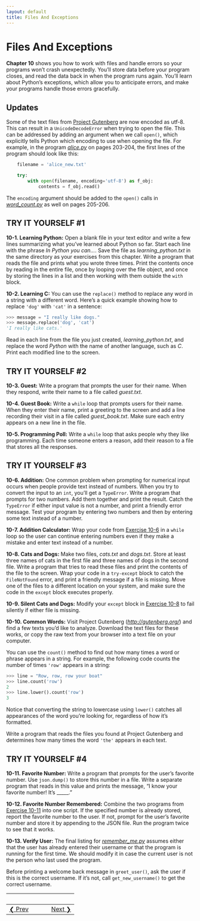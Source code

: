 ```yaml
---
layout: default
title: Files And Exceptions
---
```


# Files And Exceptions

**Chapter 10** shows you how to work with files and
handle errors so your programs won’t crash unexpectedly. You’ll store
data before your program closes, and read the data back in when the
program runs again. You’ll learn about Python’s exceptions, which allow
you to anticipate errors, and make your programs handle those errors
gracefully.

Updates
---

Some of the text files from [Project Gutenberg](https://www.gutenberg.org/) are now encoded as utf-8. This can result in a `UnicodeDecodeError` when trying to open the file. This can be addressed by adding an argument when we call `open()`, which explicitly tells Python which encoding to use when opening the file.  For example, in the program [*alice.py*](alice.py) on pages 203-204, the first lines of the program should look like this:

```python
    filename = 'alice_new.txt'

    try:
        with open(filename, encoding='utf-8') as f_obj:
            contents = f_obj.read()
```

The `encoding` argument should be added to the `open()` calls in [*word_count.py*](word_count.py) as well on pages 205-206.

<span id="page_197"></span>

<span id="page_197"></span>

TRY IT YOURSELF \#1
-------------------

<span id="ch10exe1"></span>**10-1. Learning Python:** Open a blank file
in your text editor and write a few lines summarizing what you’ve
learned about Python so far. Start each line with the phrase *In Python
you can...*. Save the file as *learning_python.txt* in the same
directory as your exercises from this chapter. Write a program that
reads the file and prints what you wrote three times. Print the contents
once by reading in the entire file, once by looping over the file
object, and once by storing the lines in a list and then working with
them outside the `with` block.

<span id="ch10exe2"></span>**10-2. Learning C:** You can use the
`replace()` method to replace any word in a string with a different
word. Here’s a quick example showing how to replace `'dog'` with `'cat'`
in a sentence:

``` python
>>> message = "I really like dogs."
>>> message.replace('dog', 'cat')
'I really like cats.'
```

Read in each line from the file you just created, *learning_python.txt*,
and replace the word *Python* with the name of another language, such as
*C*. Print each modified line to the screen.

TRY IT YOURSELF \#2
-------------------

<span id="ch10exe3"></span>**10-3. Guest:** Write a program that prompts
the user for their name. When they respond, write their name to a file
called *guest.txt*.

<span id="ch10exe4"></span>**10-4. Guest Book:** Write a `while` loop
that prompts users for their name. When they enter their name, print a
greeting to the screen and add a line recording their visit in a file
called *guest_book.txt*. Make sure each entry appears on a new line in
the file.

<span id="ch10exe5"></span>**10-5. Programming Poll:** Write a `while`
loop that asks people why they like programming. Each time someone
enters a reason, add their reason to a file that stores all the
responses.

TRY IT YOURSELF \#3
-------------------

<span id="ch10exe6"></span>**10-6. Addition:** One common problem when
prompting for numerical input occurs when people provide text instead of
numbers. When you try to convert the input to an `int`, you’ll get a
`TypeError`. Write a program that prompts for two numbers. Add them
together and print the result. Catch the `TypeError` if either input
value is not a number, and print a friendly error message. Test your
program by entering two numbers and then by entering some text instead
of a number.

<span id="page_208"></span><span id="ch10exe7"></span>**10-7. Addition
Calculator:** Wrap your code from [Exercise 10-6](#ch10exe6) in a
`while` loop so the user can continue entering numbers even if they make
a mistake and enter text instead of a number.

<span id="ch10exe8"></span>**10-8. Cats and Dogs:** Make two files,
*cats.txt* and *dogs.txt*. Store at least three names of cats in the
first file and three names of dogs in the second file. Write a program
that tries to read these files and print the contents of the file to the
screen. Wrap your code in a `try-except` block to catch the
`FileNotFound` error, and print a friendly message if a file is missing.
Move one of the files to a different location on your system, and make
sure the code in the `except` block executes properly.

<span id="ch10exe9"></span>**10-9. Silent Cats and Dogs:** Modify your
`except` block in [Exercise 10-8](#ch10exe8) to fail silently if either
file is missing.

<span id="ch10exe10"></span>**10-10. Common Words:** Visit Project
Gutenberg (*<http://gutenberg.org/>*) and find a few texts you’d like to
analyze. Download the text files for these works, or copy the raw text
from your browser into a text file on your computer.

You can use the `count()` method to find out how many times a word or
phrase appears in a string. For example, the following code counts the
number of times `'row'` appears in a string:

``` python
>>> line = "Row, row, row your boat"
>>> line.count('row')
2
>>> line.lower().count('row')
3
```

Notice that converting the string to lowercase using `lower()` catches
all appearances of the word you’re looking for, regardless of how it’s
formatted.

Write a program that reads the files you found at Project Gutenberg and
determines how many times the word `'the'` appears in each text.

TRY IT YOURSELF \#4
-------------------

<span id="ch10exe11"></span>**10-11. Favorite Number:** Write a program
that prompts for the user’s favorite number. Use `json.dump()` to store
this number in a file. Write a separate program that reads in this value
and prints the message, “I know your favorite number! It’s \_\_\_\_\_.”

<span id="ch10exe12"></span>**10-12. Favorite Number Remembered:**
Combine the two programs from [Exercise 10-11](#ch10exe11) into one
script. If the specified number is already stored, report the favorite number to the
user. If not, prompt for the user’s favorite number and store it by appending to the JSON file. Run the program twice to see that it works.

<span id="ch10exe13"></span>**10-13. Verify User:** The final listing
for [*remember_me.py*](remember_me.py) assumes either that the user has already entered
their username or that the program is running for the first time. We
should modify it in case the current user is not the person who last
used the program.

Before printing a welcome back message in `greet_user()`, ask the user
if this is the correct username. If it’s not, call `get_new_username()`
to get the correct username.


&nbsp; | &nbsp; | &nbsp; | &nbsp;
----|----|----|----
<a href='../chapter_09/README.md'>&#10094; Prev</a>| &nbsp; | &nbsp; | &nbsp;<a href='../chapter_11/README.md'>Next &#10095;</a>